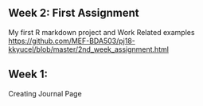
## Week 2: First Assignment

My first R markdown project and Work Related examples
<https://github.com/MEF-BDA503/pj18-kkyucel/blob/master/2nd_week_assignment.html>

## Week 1:

Creating Journal Page
